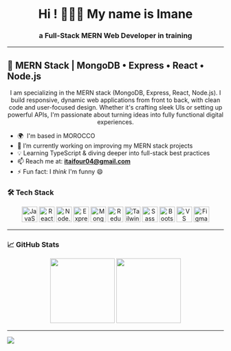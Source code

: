 #### <h1 align="center">Hi ! 🔮👩‍💻 My name is Imane</h1>


### <h3 align="center"> <strong>a Full-Stack MERN Web Developer in training</strong></h3>
--------------------------------------------------------------------------------------------------------------------------------------------------------------

### <p align="center">
  🌱 MERN Stack | MongoDB • Express • React • Node.js<br>
  ---------------------------------------------------
</p>



<p align="center">I am specializing in the MERN stack (MongoDB, Express, React, Node.js). I build responsive, dynamic web applications from front to back, with clean code and user-focused design. Whether it's crafting sleek UIs or setting up powerful APIs, I'm passionate about turning ideas into fully functional digital experiences.</p>

- 🌍  I'm based in MOROCCO
- 🧠 I’m currently working on improving my MERN stack projects
- 💡 Learning TypeScript & diving deeper into full-stack best practices
- 📫 Reach me at: **itaifour04@gmail.com**
- ⚡ Fun fact: I *think* I'm funny 😄
  
 ### 🛠️ Tech Stack

<p align="center">
  <a href="https://developer.mozilla.org/en-US/docs/Web/JavaScript"><img src="https://raw.githubusercontent.com/danielcranney/readme-generator/main/public/icons/skills/javascript-colored.svg" width="36" title="JavaScript"/></a>
  <a href="https://reactjs.org/"><img src="https://raw.githubusercontent.com/danielcranney/readme-generator/main/public/icons/skills/react-colored.svg" width="36" title="React"/></a>
  <a href="https://nodejs.org/"><img src="https://raw.githubusercontent.com/danielcranney/readme-generator/main/public/icons/skills/nodejs-colored.svg" width="36" title="Node.js"/></a>
  <a href="https://expressjs.com/"><img src="https://raw.githubusercontent.com/danielcranney/readme-generator/main/public/icons/skills/express-colored.svg" width="36" title="Express"/></a>
  <a href="https://www.mongodb.com/"><img src="https://raw.githubusercontent.com/danielcranney/readme-generator/main/public/icons/skills/mongodb-colored.svg" width="36" title="MongoDB"/></a>
  <a href="https://redux.js.org/"><img src="https://raw.githubusercontent.com/danielcranney/readme-generator/main/public/icons/skills/redux-colored.svg" width="36" title="Redux"/></a>
  <a href="https://tailwindcss.com/"><img src="https://raw.githubusercontent.com/danielcranney/readme-generator/main/public/icons/skills/tailwindcss-colored.svg" width="36" title="Tailwind"/></a>
  <a href="https://sass-lang.com/"><img src="https://raw.githubusercontent.com/danielcranney/readme-generator/main/public/icons/skills/sass-colored.svg" width="36" title="Sass"/></a>
  <a href="https://getbootstrap.com/"><img src="https://raw.githubusercontent.com/danielcranney/readme-generator/main/public/icons/skills/bootstrap-colored.svg" width="36" title="Bootstrap"/></a>
  <a href="https://code.visualstudio.com/"><img src="https://raw.githubusercontent.com/danielcranney/readme-generator/main/public/icons/skills/visualstudiocode-colored.svg" width="36" title="VS Code"/></a>
  <a href="https://www.figma.com/"><img src="https://raw.githubusercontent.com/danielcranney/readme-generator/main/public/icons/skills/figma-colored.svg" width="36" title="Figma"/></a>
</p>

---

### 📈 GitHub Stats

<p align="center">
  <img src="https://github-readme-stats.vercel.app/api?username=Imanetai4&show_icons=true&theme=radical" height="150"/>
  <img src="https://github-readme-stats.vercel.app/api/top-langs/?username=Imanetai4&layout=compact&theme=radical" height="150"/>
</p>

---

<a href="https://www.github.com/Imanetai4" target="_blank" rel="noreferrer">
  <img src="https://img.shields.io/github/followers/Imanetai4?logo=github&style=for-the-badge&color=22c55e&labelColor=22272e" />
</a>
